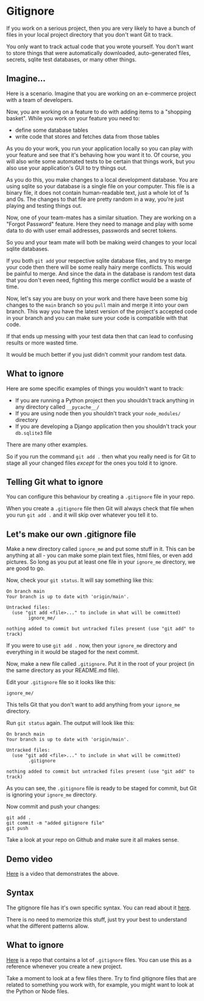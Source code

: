 # Gitignore

If you work on a serious project, then you are very likely to have a bunch of files in your local project directory that you don't want Git to track. 

You only want to track actual code that you wrote yourself. You don't want to store things that were automatically downloaded, auto-generated files, secrets,  sqlite test databases, or many other things. 

## Imagine...

Here is a scenario. Imagine that you are working on an e-commerce project with a team of developers. 

Now, you are working on a feature to do with adding items to a "shopping basket". While you work on your feature you need to:

- define some database tables
- write code that stores and fetches data from those tables 

As you do your work, you run your application locally so you can play with your feature and see that it's behaving how you want it to. Of course, you will also write some automated tests to be certain that things work, but you also use your application's GUI to try things out.

As you do this, you make changes to a local development database. You are using sqlite so your database is a single file on your computer.  This file is a binary file, it does not contain human-readable text, just a whole lot of 1s and 0s. The changes to that file are pretty random in a way, you're just playing and testing things out.

Now, one of your team-mates has a similar situation. They are working on a "Forgot Password" feature. Here they need to manage and play with some data to do with user email addresses, passwords and secret tokens. 

So you and your team mate will both be making weird changes to your local sqlite databases.

If you both `git add` your respective sqlite database files, and try to merge your code then there will be some really hairy merge conflicts. This would be painful to merge. And since the data in the database is random test data that you don't even need, fighting this merge conflict would be a waste of time.

Now, let's say you are busy on your work and there have been some big changes to the `main` branch so you `pull` main and merge it into your own branch. This way you have the latest version of the project's accepted code in your branch and you can make sure your code is compatible with that code.  

If that ends up messing with your test data then that can lead to confusing results or more wasted time.

It would be much better if you just didn't commit your random test data.

## What to ignore

Here are some specific examples of things you wouldn't want to track:

- If you are running a Python project then you shouldn't track anything in any directory called `__pycache__/`
- If you are using node then you shouldn't track your `node_modules/` directory
- If you are developing a Django application then you shouldn't track your `db.sqlite3` file

There are many other examples.

So if you run the command `git add .` then what you really need is for Git to stage all your changed files *except* for the ones you told it to ignore.

## Telling Git what to ignore

You can configure this behaviour by creating a `.gitignore` file in your repo.

When you create a `.gitignore` file then Git will always check that file when you run `git add .` and it will skip over whatever you tell it to. 

## Let's make our own .gitignore file 

Make a new directory called `ignore_me` and put some stuff in it. This can be anything at all - you can make some plain text files, html files, or even add pictures. So long as you put at least one file in your `ignore_me` directory, we are good to go.

Now, check your `git status`. It will say something like this:

```
On branch main
Your branch is up to date with 'origin/main'.

Untracked files:
  (use "git add <file>..." to include in what will be committed)
        ignore_me/

nothing added to commit but untracked files present (use "git add" to track)
```

If you were to use `git add .` now, then your `ignore_me` directory and everything in it would be staged for the next commit.

Now, make a new file called `.gitignore`. Put it in the root of your project (in the same directory as your README.md file).

Edit your `.gitignore` file so it looks like this:

```
ignore_me/
```

This tells Git that you don't want to add anything from your `ignore_me` directory.

Run `git status` again. The output will look like this:

```
On branch main
Your branch is up to date with 'origin/main'.

Untracked files:
  (use "git add <file>..." to include in what will be committed)
        .gitignore

nothing added to commit but untracked files present (use "git add" to track)
```

As you can see, the `.gitignore` file is ready to be staged for commit, but Git is ignoring your `ignore_me` directory.

Now commit and push your changes:

```
git add .
git commit -m "added gitignore file"
git push
```

Take a look at your repo on Github and make sure it all makes sense.

## Demo video 

[Here](https://www.youtube.com/watch?v=4ppjylNwACg) is a video that demonstrates the above.

## Syntax

The gitignore file has it's own specific syntax. You can read about it [here](https://www.atlassian.com/git/tutorials/saving-changes/gitignore).

There is no need to memorize this stuff, just try your best to understand what the different patterns allow. 

## What to ignore

[Here](https://github.com/github/gitignore) is a repo that contains a lot of `.gitignore` files. You can use this as a reference whenever you create a new project.

Take a moment to look at a few files there. Try to find gitignore files that are related to something you work with, for example,  you might want to look at the Python or Node files.